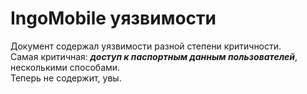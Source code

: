 # IngoMobile уязвимости

Документ содержал уязвимости разной степени критичности.\
Самая критичная: ***доступ к паспортным данным пользователей***, несколькими способами. \
Теперь не содержит, увы.